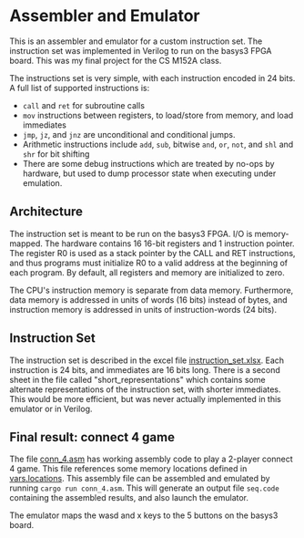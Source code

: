 # Assembler and Emulator

This is an assembler and emulator for a custom instruction set.
The instruction set was implemented in Verilog to run on the basys3 FPGA board.
This was my final project for the CS M152A class.

The instructions set is very simple, with each instruction encoded in 24 bits. A full list of
supported instructions is:

  - `call` and `ret` for subroutine calls
  - `mov` instructions between registers, to load/store from memory, and load immediates
  - `jmp`, `jz`, and `jnz` are unconditional and conditional jumps.
  - Arithmetic instructions include `add`, `sub`, bitwise `and`, `or`, `not`, and `shl` and `shr`
  for bit shifting
  - There are some debug instructions which are treated by no-ops by hardware, but used to
  dump processor state when executing under emulation.

## Architecture

The instruction set is meant to be run on the basys3 FPGA. I/O is memory-mapped.
The hardware contains 16 16-bit registers and 1 instruction pointer. The register R0
is used as a stack pointer by the CALL and RET instructions, and thus programs must initialize
R0 to a valid address at the beginning of each program. By default, all registers and memory are initialized
to zero.

The CPU's instruction memory is separate from data memory. Furthermore, data memory is addressed
in units of words (16 bits) instead of bytes, and instruction memory is addressed in units of instruction-words
(24 bits).

## Instruction Set

The instruction set is described in the excel file [instruction_set.xlsx](instruction_set.xlsx).
Each instruction is 24 bits, and immediates are 16 bits long.
There is a second sheet in the file called "short_representations" which contains some alternate
representations of the instruction set, with shorter immediates. This would be more efficient,
but was never actually implemented in this emulator or in Verilog.

## Final result: connect 4 game

The file [conn_4.asm](conn_4.asm) has working assembly code to play a 2-player connect 4 game.
This file references some memory locations defined in [vars.locations](vars.locations).
This assembly file can be assembled and emulated by running `cargo run conn_4.asm`. This will
generate an output file `seq.code` containing the assembled results, and also launch the emulator.

The emulator maps the wasd and x keys to the 5 buttons on the basys3 board.
